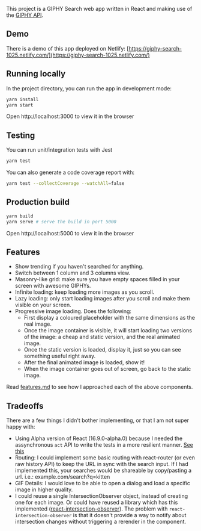 This project is a GIPHY Search web app written in React and making use of the [GIPHY API](https://developers.giphy.com/docs/api).

## Demo

There is a demo of this app deployed on Netlify: [https://giphy-search-1025.netlify.com/](https://giphy-search-1025.netlify.com/)

## Running locally

In the project directory, you can run the app in development mode:

```bash
yarn install
yarn start
```

Open http://localhost:3000 to view it in the browser

## Testing

You can run unit/integration tests with Jest

```bash
yarn test
```

You can also generate a code coverage report with:

```bash
yarn test --collectCoverage --watchAll=false
```

## Production build

```bash
yarn build
yarn serve # serve the build in port 5000
```

Open http://localhost:5000 to view it in the browser

## Features

- Show trending if you haven't searched for anything.
- Switch between 1 column and 3 columns view.
- Masonry-like grid: make sure you have empty spaces filled in your screen with awesome GIPHYs.
- Infinite loading: keep loading more images as you scroll.
- Lazy loading: only start loading images after you scroll and make them visible on your screen.
- Progressive image loading. Does the following:
  - First display a coloured placeholder with the same dimensions as the real image.
  - Once the image container is visible, it will start loading two versions of the image: a cheap and static version, and the real animated image.
  - Once the static version is loaded, display it, just so you can see something useful right away.
  - After the final animated image is loaded, show it!
  - When the image container goes out of screen, go back to the static image.

Read [features.md](docs/features.md) to see how I approached each of the above components.

## Tradeoffs

There are a few things I didn't bother implementing, or that I am not super happy with:

- Using Alpha version of React (16.9.0-alpha.0) because I needed the assynchronous `act` API to write the tests in a more resilient manner. [See this](https://github.com/threepointone/react-act-examples/blob/master/sync.md#secrets-of-the-act-api)
- Routing: I could implement some basic routing with react-router (or even raw history API) to keep the URL in sync with the search input. If I had implemented this, your searches would be shareable by copy/pasting a url. i.e.: example.com/search?q=kitten
- GIF Details: I would love to be able to open a dialog and load a specific image in higher quality.
- I could reuse a single IntersectionObserver object, instead of creating one for each image. Or could have reused a library which has this implemented ([react-intersection-observer](https://github.com/thebuilder/react-intersection-observer)). The problem with `react-intersection-observer` is that it doesn't provide a way to notify about intersection changes without triggering a rerender in the component.
